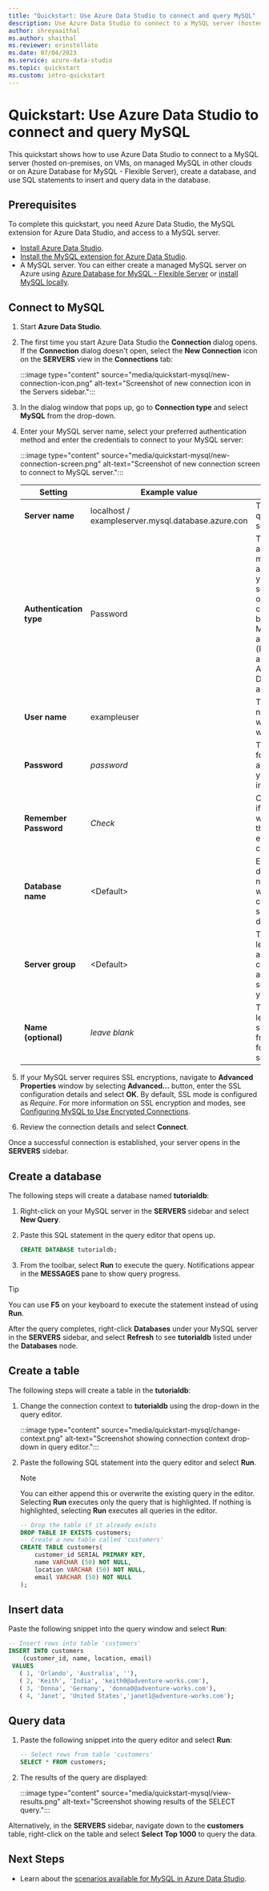 ```yaml
---
title: "Quickstart: Use Azure Data Studio to connect and query MySQL"
description: Use Azure Data Studio to connect to a MySQL server (hosted on-premises, on VMs, on managed MySQL in other clouds or on Azure Database for MySQL - Flexible Server), create a database, and use SQL statements to query, insert, update and delete data in the database.
author: shreyaaithal
ms.author: shaithal
ms.reviewer: erinstellato
ms.date: 07/04/2023
ms.service: azure-data-studio
ms.topic: quickstart
ms.custom: intro-quickstart
---
```


# Quickstart: Use Azure Data Studio to connect and query MySQL

This quickstart shows how to use Azure Data Studio to connect to a MySQL server (hosted on-premises, on VMs, on managed MySQL in other clouds or on Azure Database for MySQL - Flexible Server), create a database, and use SQL statements to insert and query data in the database.

## Prerequisites

To complete this quickstart, you need Azure Data Studio, the MySQL extension for Azure Data Studio, and access to a MySQL server.

- [Install Azure Data Studio](./download-azure-data-studio.md).
- [Install the MySQL extension for Azure Data Studio](./extensions/mysql-extension.md).
- A MySQL server. You can either create a managed MySQL server on Azure using [Azure Database for MySQL - Flexible Server](/azure/mysql/flexible-server/quickstart-create-server-portal) or [install MySQL locally](https://dev.mysql.com/downloads/mysql/).

## Connect to MySQL

1. Start **Azure Data Studio**.

2. The first time you start Azure Data Studio the **Connection** dialog opens. If the **Connection** dialog doesn't open, select the **New Connection** icon on the **SERVERS** view in the **Connections** tab:

    :::image type="content" source="media/quickstart-mysql/new-connection-icon.png" alt-text="Screenshot of new connection icon in the Servers sidebar.":::

3. In the dialog window that pops up, go to **Connection type** and select **MySQL** from the drop-down.

4. Enter your MySQL server name, select your preferred authentication method and enter the credentials to connect to your MySQL server:

    :::image type="content" source="media/quickstart-mysql/new-connection-screen.png" alt-text="Screenshot of new connection screen to connect to MySQL server.":::

   | Setting       | Example value | Description |
   | ------------ | ------------------ | ------------------------------------------------- |
   | **Server name** | localhost / exampleserver.mysql.database.azure.con | The fully qualified server name. |
   | **Authentication type** | Password | The authentication method for accessing your MySQL server. This option lets you choose between MySQL native authentication (Password) and Azure Active Directory authentication.|
   | **User name** | exampleuser | The user name you want to sign in with. |
   | **Password** | *password* | The password for the account you're logging in with. |
   | **Remember Password** | *Check* | Check this box if you don't want to enter the password each time you connect. |
   | **Database name** | \<Default\> | Enter a database name if you want the connection to specify a database. |
   | **Server group** | \<Default\> | This option lets you assign this connection to a specific server group you create. |
   | **Name (optional)** | *leave blank* | This option lets you specify a friendly name for your server. |

5. If your MySQL server requires SSL encryptions, navigate to **Advanced Properties** window by selecting **Advanced...** button, enter the SSL configuration details and select **OK**. By default, SSL mode is configured as *Require*. For more information on SSL encryption and modes, see [Configuring MySQL to Use Encrypted Connections](https://dev.mysql.com/doc/refman/8.0/en/using-encrypted-connections.html).

6. Review the connection details and select **Connect**.

Once a successful connection is established, your server opens in the **SERVERS** sidebar.

## Create a database

The following steps will create a database named **tutorialdb**:

1. Right-click on your MySQL server in the **SERVERS** sidebar and select **New Query**.

2. Paste this SQL statement in the query editor that opens up.

   ```sql
   CREATE DATABASE tutorialdb;
   ```

3. From the toolbar, select **Run** to execute the query. Notifications appear in the **MESSAGES** pane to show query progress.

>[!TIP]
> You can use **F5** on your keyboard to execute the statement instead of using **Run**.

After the query completes, right-click **Databases** under your MySQL server in the **SERVERS** sidebar, and select **Refresh** to see **tutorialdb** listed under the **Databases** node.

## Create a table

 The following steps will create a table in the **tutorialdb**:

1. Change the connection context to **tutorialdb** using the drop-down in the query editor.

    :::image type="content" source="media/quickstart-mysql/change-context.png" alt-text="Screenshot showing connection context drop-down in query editor.":::

2. Paste the following SQL statement into the query editor and select **Run**.

   > [!NOTE]
   > You can either append this or overwrite the existing query in the editor. Selecting **Run** executes only the query that is highlighted. If nothing is highlighted, selecting **Run** executes all queries in the editor.

   ```sql
   -- Drop the table if it already exists
   DROP TABLE IF EXISTS customers;
   -- Create a new table called 'customers'
   CREATE TABLE customers(
       customer_id SERIAL PRIMARY KEY,
       name VARCHAR (50) NOT NULL,
       location VARCHAR (50) NOT NULL,
       email VARCHAR (50) NOT NULL
   );
   ```

## Insert data

Paste the following snippet into the query window and select **Run**:

   ```sql
   -- Insert rows into table 'customers'
   INSERT INTO customers
       (customer_id, name, location, email)
    VALUES
      ( 1, 'Orlando', 'Australia', ''),
      ( 2, 'Keith', 'India', 'keith0@adventure-works.com'),
      ( 3, 'Donna', 'Germany', 'donna0@adventure-works.com'),
      ( 4, 'Janet', 'United States','janet1@adventure-works.com');
   ```

## Query data

1. Paste the following snippet into the query editor and select **Run**:

   ```sql
   -- Select rows from table 'customers'
   SELECT * FROM customers; 
   ```

2. The results of the query are displayed:

   :::image type="content" source="media/quickstart-mysql/view-results.png" alt-text="Screenshot showing results of the SELECT query.":::

Alternatively, in the **SERVERS** sidebar, navigate down to the **customers** table, right-click on the table and select **Select Top 1000** to query the data.

## Next Steps

- Learn about the [scenarios available for MySQL in Azure Data Studio](./extensions/mysql-extension.md).
